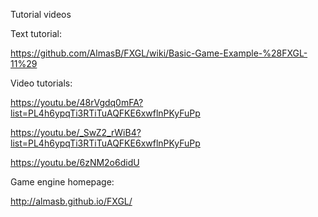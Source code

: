 Tutorial videos

Text tutorial:

https://github.com/AlmasB/FXGL/wiki/Basic-Game-Example-%28FXGL-11%29

Video tutorials:

https://youtu.be/48rVgdq0mFA?list=PL4h6ypqTi3RTiTuAQFKE6xwflnPKyFuPp

https://youtu.be/_SwZ2_rWiB4?list=PL4h6ypqTi3RTiTuAQFKE6xwflnPKyFuPp

https://youtu.be/6zNM2o6didU


Game engine homepage:

http://almasb.github.io/FXGL/